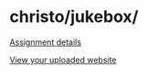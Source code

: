 # christo/jukebox/

[Assignment details](/homework/jukebox)

[View your uploaded website](http://cfc2017.mpaulweeks.com/students/christo/jukebox/)
